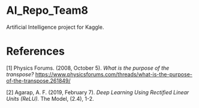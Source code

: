 # AI_Repo_Team8
 Artificial Intelligence project for Kaggle.

# References
<a id="1">[1]</a> 
Physics Forums. (2008, October 5). *What is the purpose of the transpose?* https://www.physicsforums.com/threads/what-is-the-purpose-of-the-transpose.261849/

<a id="1">[2]</a> 
Agarap, A. F. (2019, February 7). 
*Deep Learning Using Rectified Linear Units (ReLU).*
The Model, (2.4), 1-2.